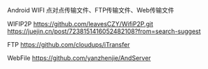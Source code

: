 Android WIFI 点对点传输文件、FTP传输文件、Web传输文件

WIFIP2P
https://github.com/leavesCZY/WifiP2P.git
https://juejin.cn/post/7238151416052482108?from=search-suggest

FTP
https://github.com/cloudups/iTransfer

WebFile
https://github.com/yanzhenjie/AndServer